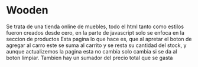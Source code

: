 # Wooden
Se trata de una tienda online de muebles, todo el html tanto como estilos fueron creados desde cero, en la parte de javascript solo se enfoca en la seccion de productos 
Esta pagina lo que hace es, que al apretar el boton de agregar al carro este se suma al carrito y se resta su cantidad del stock, y aunque actualizemos la pagina esta no cambia solo cambia si se da al boton limpiar. Tambien hay un sumador del precio total que se gasta 
